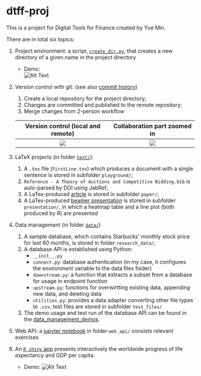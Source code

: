 # dtff-proj
This is a project for Digital Tools for Finance created by Yue Min.

There are in total six topics:

1. Project environment: a script, [`create_dir.py`](https://github.com/YueMin0/dtff-proj/blob/main/create_dir.py), that creates a new directory of a given name in the project directory
    * Demo:  
   ![Alt Text](https://raw.githubusercontent.com/YueMin0/dtff-proj/main/demo_materials/ProjDemo/create_dir.gif)
2. Version control with git: (see also [commit history](https://github.com/YueMin0/dtff-proj/commits/main))
    1. Create a local repository for the project directory;
    2. Changes are committed and published to the remote repository;
    3. Merge changes from 2-person workflow
   
   Version control (local and remote) | Collaboration part zoomed in
   :---------------------------------:|:-------------:
   ![](https://raw.githubusercontent.com/YueMin0/dtff-proj/main/demo_materials/ProjDemo/git_vc.png)|![](https://raw.githubusercontent.com/YueMin0/dtff-proj/main/demo_materials/ProjDemo/git_collab.png)
3. LaTeX projects (in folder [`text/`](https://github.com/YueMin0/dtff-proj/tree/main/text)): 
    1. A `.tex` file (`FirstLine.tex`) which produces a document with a single sentence is stored in subfolder `playground/`;
    2. `Reference - A Theory of Auctions and Competitive Bidding.bib` is auto-parsed by DOI using JabRef;
    3. A LaTex-produced [article](https://github.com/YueMin0/dtff-mid-proj/blob/main/text/paper/first_article.pdf) is stored in subfolder `paper/`;  
    4. A LaTex-produced [beamer presentation](https://github.com/YueMin0/dtff-mid-proj/blob/main/text/presentation/first_prez.pdf) is stored in subfolder `presentation/`, in which a heatmap table and a line plot (both produced by R) are presented
4. Data management (in folder [`data/`](https://github.com/YueMin0/dtff-proj/tree/main/data))
    1. A sample database, which contains Starbucks' monthly stock price for last 60 months, is stored in folder `research_data/`;
    2. A database API is established using Python:
        - `__init__.py`
        - `connect.py`: database authentication (in my case, it configures the environment variable to the data files folder)
        - `downstream.py`: a function that extracts a subset from a database for usage in endpoint function
        - `upstream.py`: functions for overwirtting existing data, appending new data, and deleting data
        - `utilities.py`: provides a data adapter converting other file types to `.csv`, test files are stored in subfolder `test_files/`
    3. The demo usage and test run of the database API can be found in the [data_management_demos](https://github.com/YueMin0/dtff-proj/tree/main/demo_materials/ProjDemo/data_management_demos).
5. Web API: a [jupyter notebook](https://github.com/YueMin0/dtff-mid-proj/blob/main/web_api/web_api.ipynb) in folder `web_api/` consists relevant exercises
6. An [`R shiny` app](https://github.com/YueMin0/dtff-proj/blob/main/shiny.R) presents interactively the worldwide progress of life expectancy and GDP per capita.
    * Demo:
    ![Alt Text](https://raw.githubusercontent.com/YueMin0/dtff-proj/main/demo_materials/ProjDemo/r_shiny.gif)

